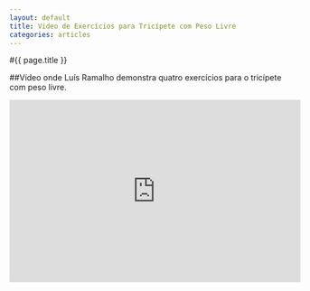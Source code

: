 ```yaml
---
layout: default
title: Vídeo de Exercícios para Tricípete com Peso Livre
categories: articles
---
```


#{{ page.title }}

##Vídeo onde Luís Ramalho demonstra quatro exercícios para o tricípete com peso livre.

<iframe width="515" height="323" src="http://www.youtube.com/embed/dyaZvjVfKvc?wmode=transparent" frameborder="0" allowfullscreen="allowfullscreen"> </iframe>
